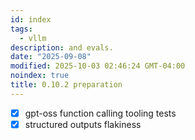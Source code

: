 ```yaml
---
id: index
tags:
  - vllm
description: and evals.
date: "2025-09-08"
modified: 2025-10-03 02:46:24 GMT-04:00
noindex: true
title: 0.10.2 preparation
---
```


- [x] gpt-oss function calling tooling tests
- [x] structured outputs flakiness
